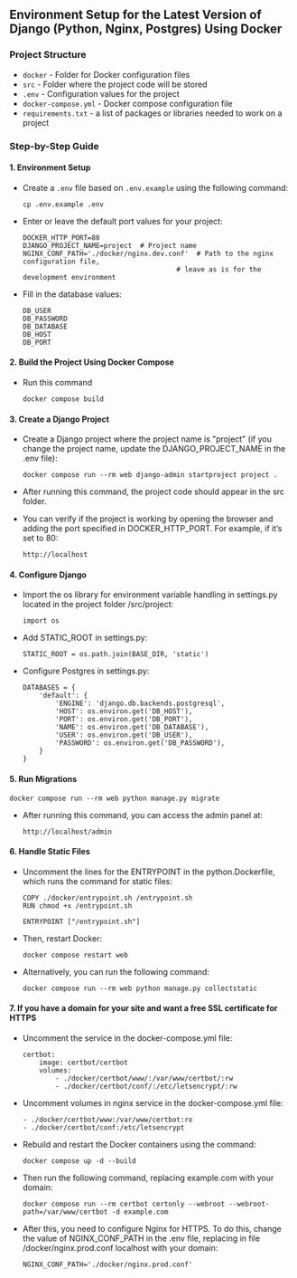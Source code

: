 
## Environment Setup for the Latest Version of Django (Python, Nginx, Postgres) Using Docker

### Project Structure

- `docker` - Folder for Docker configuration files
- `src` - Folder where the project code will be stored
- `.env` - Configuration values for the project
- `docker-compose.yml` - Docker compose configuration file
- `requirements.txt` - a list of packages or libraries needed to work on a project

### Step-by-Step Guide

#### 1. Environment Setup

- Create a `.env` file based on `.env.example` using the following command:

  ```
  cp .env.example .env
  ```
  
- Enter or leave the default port values for your project:

    ```
    DOCKER_HTTP_PORT=80
    DJANGO_PROJECT_NAME=project  # Project name
    NGINX_CONF_PATH='./docker/nginx.dev.conf'  # Path to the nginx configuration file,
                                          # leave as is for the development environment
    ```

- Fill in the database values:

    ```
    DB_USER
    DB_PASSWORD
    DB_DATABASE
    DB_HOST
    DB_PORT
    ```

#### 2. Build the Project Using Docker Compose

- Run this command
  
    ```
    docker compose build
    ```

#### 3. Create a Django Project

-  Create a Django project where the project name is "project" (if you change the project name, update the DJANGO_PROJECT_NAME in the .env file):

    ```
    docker compose run --rm web django-admin startproject project .
    ```

- After running this command, the project code should appear in the src folder.

- You can verify if the project is working by opening the browser and adding the port specified in DOCKER_HTTP_PORT. For example, if it’s set to 80:

  ```
  http://localhost
  ```

#### 4. Configure Django 

- Import the os library for environment variable handling in settings.py located in the project folder /src/project:

  ```
  import os
  ```

- Add STATIC_ROOT in settings.py:

  ```
  STATIC_ROOT = os.path.join(BASE_DIR, 'static')
  ```
  
- Configure Postgres in settings.py:

  ```
  DATABASES = {
      'default': {
          'ENGINE': 'django.db.backends.postgresql',
          'HOST': os.environ.get('DB_HOST'),
          'PORT': os.environ.get('DB_PORT'),
          'NAME': os.environ.get('DB_DATABASE'),
          'USER': os.environ.get('DB_USER'),
          'PASSWORD': os.environ.get('DB_PASSWORD'),
      }
  }
  ```

#### 5. Run Migrations

  ```
  docker compose run --rm web python manage.py migrate
  ```

- After running this command, you can access the admin panel at:

  ```
  http://localhost/admin
  ```

#### 6. Handle Static Files

- Uncomment the lines for the ENTRYPOINT in the python.Dockerfile, which runs the command for static files:

  ```
  COPY ./docker/entrypoint.sh /entrypoint.sh
  RUN chmod +x /entrypoint.sh

  ENTRYPOINT ["/entrypoint.sh"]
  ```

- Then, restart Docker:

  ```
  docker compose restart web
  ```
- Alternatively, you can run the following command:

  ```
  docker compose run --rm web python manage.py collectstatic
  ```

#### 7. If you have a domain for your site and want a free SSL certificate for HTTPS

- Uncomment the service in the docker-compose.yml file:

  ```
  certbot:
      image: certbot/certbot    
      volumes:
          - ./docker/certbot/www/:/var/www/certbot/:rw
          - ./docker/certbot/conf/:/etc/letsencrypt/:rw
  ```

- Uncomment volumes in nginx service in the docker-compose.yml file:

  ```
  - ./docker/certbot/www:/var/www/certbot:ro
  - ./docker/certbot/conf:/etc/letsencrypt
  ```
- Rebuild and restart the Docker containers using the command:

  ```
  docker compose up -d --build
  ```
- Then run the following command, replacing example.com with your domain:

  ```
  docker compose run --rm certbot certonly --webroot --webroot-path=/var/www/certbot -d example.com
  ```

- After this, you need to configure Nginx for HTTPS. To do this, change the value of NGINX_CONF_PATH in the .env file, replacing in file /docker/nginx.prod.conf localhost with your domain:

  ```
  NGINX_CONF_PATH='./docker/nginx.prod.conf'
  ```

